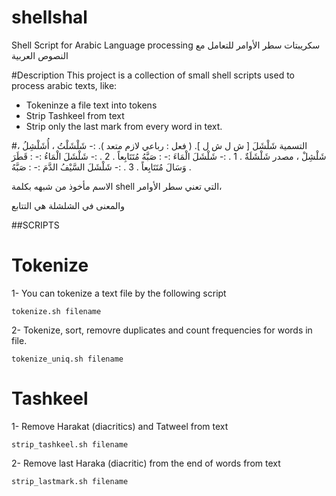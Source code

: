 # shellshal
Shell Script for Arabic Language processing
سكريبتات سطر الأوامر للتعامل مع النصوص العربية

#Description
This project is a collection of small shell scripts used to process arabic texts, like:

- Tokeninze a file text into tokens
- Strip Tashkeel from text
- Strip only the last mark from every word in text.

#التسمية
شَلْشَلَ
    [ ش ل ش ل ]. ( فعل : رباعي لازم متعد ). :- شَلْشَلْتُ ، أُشَلْشِلُ ، شَلْشِلْ ، مصدر شَلْشَلَةٌ .
    1 . :- شَلْشَلَ الْمَاءَ :- : صَبَّهُ مُتَتَابِعاً .
    2 . :- شَلْشَلَ الْمَاءُ :- : قَطَرَ وَسَالَ مُتَتَابِعاً .
    3 . :- شَلْشَلَ السَّيْفُ الدَّمَ :- : صَبَّهُ .
    
الاسم مأخوذ من شبهه بكلمة shell التي تعني سطر الأوامر، 

والمعنى في الشلشلة هي التتابع

##SCRIPTS

# Tokenize
1- You can tokenize a text file by the following script
```
tokenize.sh filename
```
2- Tokenize, sort, removre duplicates and count frequencies for words in file.
```
tokenize_uniq.sh filename
```
# Tashkeel
1- Remove Harakat (diacritics) and Tatweel from text
```
strip_tashkeel.sh filename
```
2- Remove last Haraka (diacritic) from the end of words from text
```
strip_lastmark.sh filename
```
